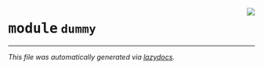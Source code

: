 <!-- markdownlint-disable -->

<a href="../../th2_data_services/dummy/__init__.py#L0"><img align="right" style="float:right;" src="https://img.shields.io/badge/-source-cccccc?style=flat-square"></a>

# <kbd>module</kbd> `dummy`








---

_This file was automatically generated via [lazydocs](https://github.com/ml-tooling/lazydocs)._
